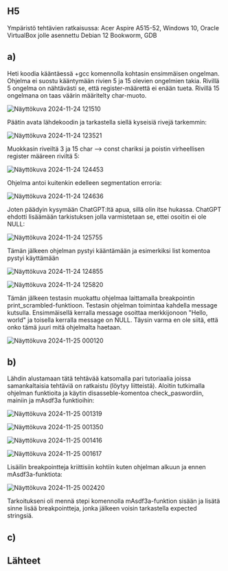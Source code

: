 ## H5

Ympäristö tehtävien ratkaisussa: Acer Aspire A515-52, Windows 10, Oracle VirtualBox jolle asennettu Debian 12 Bookworm, GDB

## a)

Heti koodia kääntäessä +gcc komennolla kohtasin ensimmäisen ongelman. Ohjelma ei suostu kääntymään rivien 5 ja 15 olevien ongelmien takia. Rivillä 5 ongelma on nähtävästi se, että register-määrettä ei enään tueta. Rivillä 15 ongelmana on taas väärin määritelty char-muoto.

![Näyttökuva 2024-11-24 121510](https://github.com/user-attachments/assets/bda81d2a-25b6-4525-81eb-c2bb3c0f5ded)

Päätin avata lähdekoodin ja tarkastella siellä kyseisiä rivejä tarkemmin:

![Näyttökuva 2024-11-24 123521](https://github.com/user-attachments/assets/12e21fe9-0ddb-46fc-b3f0-04aabfa25ab7)

Muokkasin riveiltä 3 ja 15 char --> const chariksi ja poistin virheellisen register määreen riviltä 5:

![Näyttökuva 2024-11-24 124453](https://github.com/user-attachments/assets/2006cae3-09d5-493f-bdf5-0ebed90c6fbd)

Ohjelma antoi kuitenkin edelleen segmentation erroria:

![Näyttökuva 2024-11-24 124636](https://github.com/user-attachments/assets/38f6b656-4c04-4725-ac3c-df9311809aac)

Joten päädyin kysymään ChatGPT:ltä apua, sillä olin itse hukassa. ChatGPT ehdotti lisäämään tarkistuksen jolla varmistetaan se, ettei osoitin ei ole NULL:

![Näyttökuva 2024-11-24 125755](https://github.com/user-attachments/assets/13e0a23e-7e7f-4cec-b9c6-d6ea6dc5e8fb)

Tämän jälkeen ohjelman pystyi kääntämään ja esimerkiksi list komentoa pystyi käyttämään

![Näyttökuva 2024-11-24 124855](https://github.com/user-attachments/assets/6db20bd4-603e-4091-9a8b-ae2ad9452b35)

![Näyttökuva 2024-11-24 125820](https://github.com/user-attachments/assets/f31f620a-1b82-4c7c-a432-0add54dc9ff2)

Tämän jälkeen testasin muokattu ohjelmaa laittamalla breakpointin print_scrambled-funktioon. Testasin ohjelman toimintaa kahdella message kutsulla. Ensimmäisellä kerralla message osoittaa merkkijonoon "Hello, world" ja toisella kerralla message on NULL. Täysin varma en ole siitä, että onko tämä juuri mitä ohjelmalta haetaan.

![Näyttökuva 2024-11-25 000120](https://github.com/user-attachments/assets/90e6f30c-9f74-4213-9299-33bd3d2026be)


## b)

Lähdin alustamaan tätä tehtävää katsomalla pari tutoriaalia joissa samankaltaisia tehtäviä on ratkaistu (löytyy liitteistä). Aloitin tutkimalla ohjelman funktioita ja käytin disasseble-komentoa check_paswordiin, mainiin ja mAsdf3a funktioihin:

![Näyttökuva 2024-11-25 001319](https://github.com/user-attachments/assets/557b2742-0f92-4229-a2e7-5639920fe834)

![Näyttökuva 2024-11-25 001350](https://github.com/user-attachments/assets/543222ff-bf39-44b1-beab-d9645683337b)

![Näyttökuva 2024-11-25 001416](https://github.com/user-attachments/assets/140cba6b-18cf-458f-afdc-36e38cf26246)

![Näyttökuva 2024-11-25 001617](https://github.com/user-attachments/assets/787de1e4-c7a4-4cab-969e-b270d3d7da2b)

Lisäilin breakpointteja kriittisiin kohtiin kuten ohjelman alkuun ja ennen mAsdf3a-funktiota:

![Näyttökuva 2024-11-25 002420](https://github.com/user-attachments/assets/ff3f0c47-585e-4a21-bb3c-a9b0ab4ae143)

Tarkoitukseni oli mennä stepi komennolla mAsdf3a-funktion sisään ja lisätä sinne lisää breakpointteja, jonka jälkeen voisin tarkastella expected stringsiä. 




## c)

## Lähteet




